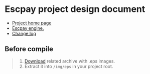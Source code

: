 # Escpay project design document
   * <a href="#">Project home page </a>
   * <a href="https://github.com/henryco/Escapy"> Escpay engine. </a>
   * <a href="https://github.com/henryco/Escapy-des-doc/blob/master/CHANGELOG.md">Change log</a>


## Before compile 
> 1. <a href="https://drive.google.com/open?id=0Bx5mBLamQF7HQmprVnM5NEl1bGM">Download</a> related archive with .eps images.
>   1. Extract it into `/img/eps` in your project root.

